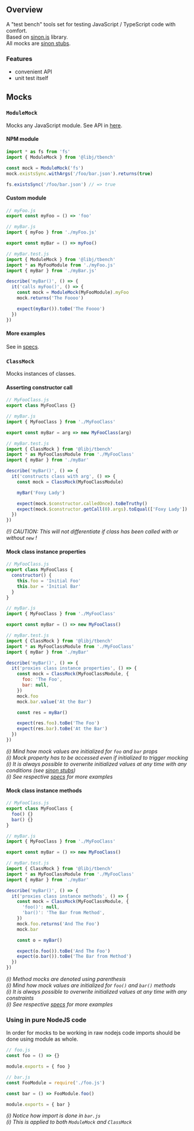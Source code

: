 ## Overview

A "test bench" tools set for testing JavaScript / TypeScript code with comfort.  
Based on [sinon.js](https://sinonjs.org/) library.  
All mocks are [sinon stubs](https://sinonjs.org/releases/v9.2.4/stubs/).

### Features
- convenient API
- unit test itself

## Mocks

### `ModuleMock`

Mocks any JavaScript module.
See API in [here](https://github.com/sepo27/libj/blob/master/packages/tbench/src/mock/module/ModuleMock.ts).

#### NPM module

```javascript
import * as fs from 'fs'
import { ModuleMock } from '@libj/tbench'

const mock = ModuleMock('fs')
mock.existsSync.withArgs('/foo/bar.json').returns(true)

fs.existsSync('/foo/bar.json') // => true
```

#### Custom module

```javascript
// myFoo.js
export const myFoo = () => 'foo'
```

```javascript
// myBar.js
import { myFoo } from './myFoo.js'

export const myBar = () => myFoo()
```

```javascript
// myBar.test.js
import { ModuleMock } from '@libj/tbench'
import * as MyFooModule from './myFoo.js'
import { myBar } from './myBar.js'

describe('myBar()', () => {
  it('calls myFoo()', () => {
    const mock = ModuleMock(MyFooModule).myFoo
    mock.returns('The Foooo')

    expect(myBar()).toBe('The Foooo')
  })
})
```

#### More examples

See in [specs](https://github.com/sepo27/libj/tree/master/packages/tbench/src/mock/module).

### `ClassMock`

Mocks instances of classes.

#### Asserting constructor call

```javascript
// MyFooClass.js
export class MyFooClass {}
```

```javascript
// myBar.js
import { MyFooClass } from './MyFooClass'

export const myBar = arg => new MyFooClass(arg)
```

```javascript
// myBar.test.js
import { ClassMock } from '@libj/tbench'
import * as MyFooClassModule from './MyFooClass'
import { myBar } from './myBar'

describe('myBar()', () => {
  it('constructs class with arg', () => {
    const mock = ClassMock(MyFooClassModule)

    myBar('Foxy Lady')

    expect(mock.$constructor.calledOnce).toBeTruthy()
    expect(mock.$constructor.getCall(0).args).toEqual(['Foxy Lady'])
  })
})
```

*(!) CAUTION: This will not differentiate if class has been called with or without `new` !*

#### Mock class instance properties

```javascript
// MyFooClass.js
export class MyFooClass {
  constructor() {
    this.foo = 'Initial Foo'
    this.bar = 'Initial Bar'
  }
}
```

```javascript
// myBar.js
import { MyFooClass } from './MyFooClass'

export const myBar = () => new MyFooClass()
```

```javascript
// myBar.test.js
import { ClassMock } from '@libj/tbench'
import * as MyFooClassModule from './MyFooClass'
import { myBar } from './myBar'

describe('myBar()', () => {
  it('proxies class instance properties', () => {
    const mock = ClassMock(MyFooClassModule, {
      foo: 'The Foo',
      bar: null,
    })
    mock.foo
    mock.bar.value('At the Bar')

    const res = myBar()

    expect(res.foo).toBe('The Foo')
    expect(res.bar).toBe('At the Bar')
  })
})
```

*(i) Mind how mock values are initialized for `foo` and `bar` props*  
*(i) Mock property has to be accessed even if initialized to trigger mocking*  
*(i) It is always possible to overwrite initialized values at any time with any conditions (see [sinon stubs](https://sinonjs.org/releases/v9.2.4/stubs/))*  
*(i) See respective [specs](https://github.com/sepo27/libj/tree/master/packages/tbench/src/mock/class) for more examples*

#### Mock class instance methods

```javascript
// MyFooClass.js
export class MyFooClass {
  foo() {}
  bar() {}
}
```

```javascript
// myBar.js
import { MyFooClass } from './MyFooClass'

export const myBar = () => new MyFooClass()
```

```javascript
// myBar.test.js
import { ClassMock } from '@libj/tbench'
import * as MyFooClassModule from './MyFooClass'
import { myBar } from './myBar'

describe('myBar()', () => {
  it('proxies class instance methods', () => {
    const mock = ClassMock(MyFooClassModule, {
      'foo()': null,
      'bar()': 'The Bar from Method',
    })
    mock.foo.returns('And The Foo')
    mock.bar

    const o = myBar()

    expect(o.foo()).toBe('And The Foo')
    expect(o.bar()).toBe('The Bar from Method')
  })
})
```

*(i) Method mocks are denoted using parenthesis*  
*(i) Mind how mock values are initialized for `foo()` and `bar()` methods*  
*(i) It is always possible to overwrite initialized values at any time with any constraints*  
*(i) See respective [specs](https://github.com/sepo27/libj/tree/master/packages/tbench/src/mock/class) for more examples*

### Using in pure NodeJS code

In order for mocks to be working in raw nodejs code imports should be done using module as whole.

```javascript
// foo.js
const foo = () => {}

module.exports = { foo }
```

```javascript
// bar.js
const FooModule = require('./foo.js')

const bar = () => FooModule.foo()

module.exports = { bar }
```

*(i) Notice how import is done in `bar.js`*  
*(i) This is applied to both `ModuleMock` and `ClassMock`*
